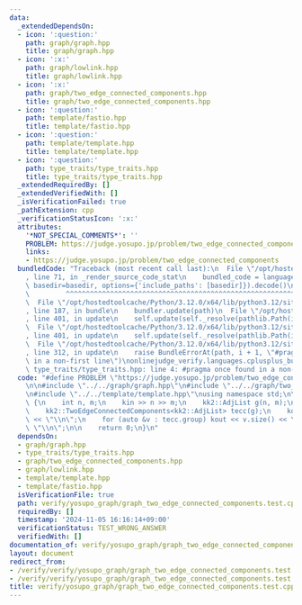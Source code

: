 ```yaml
---
data:
  _extendedDependsOn:
  - icon: ':question:'
    path: graph/graph.hpp
    title: graph/graph.hpp
  - icon: ':x:'
    path: graph/lowlink.hpp
    title: graph/lowlink.hpp
  - icon: ':x:'
    path: graph/two_edge_connected_components.hpp
    title: graph/two_edge_connected_components.hpp
  - icon: ':question:'
    path: template/fastio.hpp
    title: template/fastio.hpp
  - icon: ':question:'
    path: template/template.hpp
    title: template/template.hpp
  - icon: ':question:'
    path: type_traits/type_traits.hpp
    title: type_traits/type_traits.hpp
  _extendedRequiredBy: []
  _extendedVerifiedWith: []
  _isVerificationFailed: true
  _pathExtension: cpp
  _verificationStatusIcon: ':x:'
  attributes:
    '*NOT_SPECIAL_COMMENTS*': ''
    PROBLEM: https://judge.yosupo.jp/problem/two_edge_connected_components
    links:
    - https://judge.yosupo.jp/problem/two_edge_connected_components
  bundledCode: "Traceback (most recent call last):\n  File \"/opt/hostedtoolcache/Python/3.12.0/x64/lib/python3.12/site-packages/onlinejudge_verify/documentation/build.py\"\
    , line 71, in _render_source_code_stat\n    bundled_code = language.bundle(stat.path,\
    \ basedir=basedir, options={'include_paths': [basedir]}).decode()\n          \
    \         ^^^^^^^^^^^^^^^^^^^^^^^^^^^^^^^^^^^^^^^^^^^^^^^^^^^^^^^^^^^^^^^^^^^^^^^^^^^^^^^^^\n\
    \  File \"/opt/hostedtoolcache/Python/3.12.0/x64/lib/python3.12/site-packages/onlinejudge_verify/languages/cplusplus.py\"\
    , line 187, in bundle\n    bundler.update(path)\n  File \"/opt/hostedtoolcache/Python/3.12.0/x64/lib/python3.12/site-packages/onlinejudge_verify/languages/cplusplus_bundle.py\"\
    , line 401, in update\n    self.update(self._resolve(pathlib.Path(included), included_from=path))\n\
    \  File \"/opt/hostedtoolcache/Python/3.12.0/x64/lib/python3.12/site-packages/onlinejudge_verify/languages/cplusplus_bundle.py\"\
    , line 401, in update\n    self.update(self._resolve(pathlib.Path(included), included_from=path))\n\
    \  File \"/opt/hostedtoolcache/Python/3.12.0/x64/lib/python3.12/site-packages/onlinejudge_verify/languages/cplusplus_bundle.py\"\
    , line 312, in update\n    raise BundleErrorAt(path, i + 1, \"#pragma once found\
    \ in a non-first line\")\nonlinejudge_verify.languages.cplusplus_bundle.BundleErrorAt:\
    \ type_traits/type_traits.hpp: line 4: #pragma once found in a non-first line\n"
  code: "#define PROBLEM \"https://judge.yosupo.jp/problem/two_edge_connected_components\"\
    \n\n#include \"../../graph/graph.hpp\"\n#include \"../../graph/two_edge_connected_components.hpp\"\
    \n#include \"../../template/template.hpp\"\nusing namespace std;\n\nint main()\
    \ {\n    int n, m;\n    kin >> n >> m;\n    kk2::AdjList g(n, m);\n    g.input(kin);\n\
    \    kk2::TwoEdgeConnectedComponents<kk2::AdjList> tecc(g);\n    kout << tecc.size()\
    \ << \"\\n\";\n    for (auto &v : tecc.group) kout << v.size() << \" \" << v <<\
    \ \"\\n\";\n\n    return 0;\n}\n"
  dependsOn:
  - graph/graph.hpp
  - type_traits/type_traits.hpp
  - graph/two_edge_connected_components.hpp
  - graph/lowlink.hpp
  - template/template.hpp
  - template/fastio.hpp
  isVerificationFile: true
  path: verify/yosupo_graph/graph_two_edge_connected_components.test.cpp
  requiredBy: []
  timestamp: '2024-11-05 16:16:14+09:00'
  verificationStatus: TEST_WRONG_ANSWER
  verifiedWith: []
documentation_of: verify/yosupo_graph/graph_two_edge_connected_components.test.cpp
layout: document
redirect_from:
- /verify/verify/yosupo_graph/graph_two_edge_connected_components.test.cpp
- /verify/verify/yosupo_graph/graph_two_edge_connected_components.test.cpp.html
title: verify/yosupo_graph/graph_two_edge_connected_components.test.cpp
---
```

